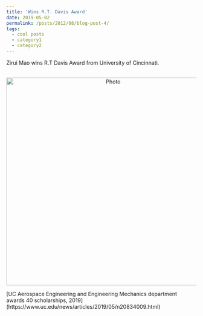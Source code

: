 ```yaml
---
title: 'Wins R.T. Davis Award'
date: 2019-05-02
permalink: /posts/2012/08/blog-post-4/
tags:
  - cool posts
  - category1
  - category2
---
```


Zirui Mao wins R.T Davis Award from University of Cincinnati. 

<p align="center">
  <img src="https://maozirui.github.io/images/group.png?raw=true" alt="Photo" style="width: 550px;"/> 
</p>
[UC Aerospace Engineering and Engineering Mechanics department awards 40 scholarships, 2019](https://www.uc.edu/news/articles/2019/05/n20834009.html) 
